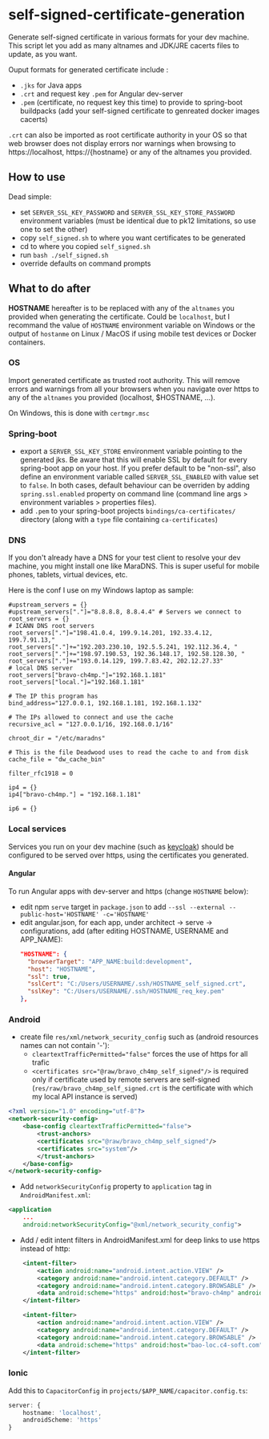 # self-signed-certificate-generation
Generate self-signed certificate in various formats for your dev machine.
This script let you add as many altnames and JDK/JRE cacerts files to update, as you want.

Ouput formats for generated certificate include :
- `.jks` for Java apps
- `.crt` and request key `.pem` for Angular dev-server
- `.pem` (certificate, no request key this time) to provide to spring-boot buildpacks (add your self-signed certificate to genreated docker images cacerts)

`.crt` can also be imported as root certificate authority in your OS so that web browser does not display errors nor warnings when browsing to https://localhost, https://{hostname} or any of the altnames you provided.

## How to use
Dead simple:
- set `SERVER_SSL_KEY_PASSWORD` and `SERVER_SSL_KEY_STORE_PASSWORD` environment variables (must be identical due to pk12 limitations, so use one to set the other)
- copy `self_signed.sh` to where you want certificates to be generated
- cd to where you copied `self_signed.sh`
- run `bash ./self_signed.sh`
- override defaults on command prompts

## What to do after
**HOSTNAME** hereafter is to be replaced with any of the `altnames` you provided when generating the certificate. Could be `localhost`, but I recommand the value of `HOSTNAME` environment variable on Windows or the output of `hostanme` on Linux / MacOS if using mobile test devices or Docker containers.

### OS
Import generated certificate as trusted root authority. This will remove errors and warnings from all your browsers when you navigate over https to any of the `altnames` you provided (localhost, $HOSTNAME, ...).

On Windows, this is done with `certmgr.msc`

### Spring-boot
- export a `SERVER_SSL_KEY_STORE` environment variable pointing to the generated jks. Be aware that this will enable SSL by default for every spring-boot app on your host. If you prefer default to be "non-ssl", also define an environment variable called `SERVER_SSL_ENABLED` with value set to `false`. In both cases, default behaviour can be overriden by adding `spring.ssl.enabled` property on command line (command line args > environment variables > properties files).
- add `.pem` to your spring-boot projects `bindings/ca-certificates/` directory (along with a `type` file containing `ca-certificates`)

### DNS
If you don't already have a DNS for your test client to resolve your dev machine, you might install one like MaraDNS.
This is super useful for mobile phones, tablets, virtual devices, etc.

Here is the conf I use on my Windows laptop as sample:
```
#upstream_servers = {}
#upstream_servers["."]="8.8.8.8, 8.8.4.4" # Servers we connect to 
root_servers = {}
# ICANN DNS root servers 
root_servers["."]="198.41.0.4, 199.9.14.201, 192.33.4.12, 199.7.91.13,"
root_servers["."]+="192.203.230.10, 192.5.5.241, 192.112.36.4, "
root_servers["."]+="198.97.190.53, 192.36.148.17, 192.58.128.30, "
root_servers["."]+="193.0.14.129, 199.7.83.42, 202.12.27.33"
# local DNS server
root_servers["bravo-ch4mp."]="192.168.1.181"
root_servers["local."]="192.168.1.181"

# The IP this program has 
bind_address="127.0.0.1, 192.168.1.181, 192.168.1.132"

# The IPs allowed to connect and use the cache
recursive_acl = "127.0.0.1/16, 192.168.0.1/16"

chroot_dir = "/etc/maradns"

# This is the file Deadwood uses to read the cache to and from disk
cache_file = "dw_cache_bin"

filter_rfc1918 = 0

ip4 = {}
ip4["bravo-ch4mp."] = "192.168.1.181"

ip6 = {}
```

### Local services
Services you run on your dev machine (such as [keycloak](https://www.keycloak.org/docs/latest/server_installation/index.html#_setting_up_ssl)) should be configured to be served over https, using the certificates you generated. 

#### Angular
To run Angular apps with dev-server and https (change `HOSTNAME` below):
- edit npm `serve` target in `package.json` to add `--ssl --external --public-host='HOSTNAME' -c='HOSTNAME'`
- edit angular.json, for each app, under architect -> serve -> configurations, add (after editing HOSTNAME, USERNAME and APP_NAME):
  ```json
  "HOSTNAME": {
    "browserTarget": "APP_NAME:build:development",
    "host": "HOSTNAME",
    "ssl": true,
    "sslCert": "C:/Users/USERNAME/.ssh/HOSTNAME_self_signed.crt",
    "sslKey": "C:/Users/USERNAME/.ssh/HOSTNAME_req_key.pem"
  },
  ```
  
### Android
- create file `res/xml/network_security_config` such as (android resources names can not contain '-'):
    * `cleartextTrafficPermitted="false"` forces the use of https for all trafic
    * `<certificates src="@raw/bravo_ch4mp_self_signed"/>` is required only if certificate used by remote servers are self-signed (`res/raw/bravo_ch4mp_self_signed.crt` is the certificate with which my local API instance is served)
```xml
<?xml version="1.0" encoding="utf-8"?>
<network-security-config>
    <base-config cleartextTrafficPermitted="false">
        <trust-anchors>
        <certificates src="@raw/bravo_ch4mp_self_signed"/>
        <certificates src="system"/>
        </trust-anchors>
    </base-config>
</network-security-config>
```

- Add `networkSecurityConfig` property to `application` tag in `AndroidManifest.xml`: 
```xml
<application
    ...
    android:networkSecurityConfig="@xml/network_security_config">
```

- Add / edit intent filters in AndroidManifest.xml for deep links to use https instead of http: 
``` xml
    <intent-filter>
        <action android:name="android.intent.action.VIEW" />
        <category android:name="android.intent.category.DEFAULT" />
        <category android:name="android.intent.category.BROWSABLE" />
        <data android:scheme="https" android:host="bravo-ch4mp" android:port="8100" />
    </intent-filter>

    <intent-filter>
        <action android:name="android.intent.action.VIEW" />
        <category android:name="android.intent.category.DEFAULT" />
        <category android:name="android.intent.category.BROWSABLE" />
        <data android:scheme="https" android:host="bao-loc.c4-soft.com" />
    </intent-filter>
```

### Ionic
Add this to `CapacitorConfig` in `projects/$APP_NAME/capacitor.config.ts`: 
```typescript
server: {
    hostname: 'localhost',
    androidScheme: 'https'
}
``` 
